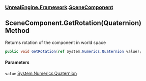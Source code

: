 ### [UnrealEngine.Framework](UnrealEngine_Framework.md 'UnrealEngine.Framework').[SceneComponent](SceneComponent.md 'UnrealEngine.Framework.SceneComponent')
## SceneComponent.GetRotation(Quaternion) Method
Returns rotation of the component in world space  
```csharp
public void GetRotation(ref System.Numerics.Quaternion value);
```
#### Parameters
<a name='UnrealEngine_Framework_SceneComponent_GetRotation(System_Numerics_Quaternion)_value'></a>
`value` [System.Numerics.Quaternion](https://docs.microsoft.com/en-us/dotnet/api/System.Numerics.Quaternion 'System.Numerics.Quaternion')  
  
